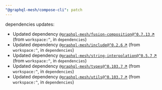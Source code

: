 ```yaml
---
"@graphql-mesh/compose-cli": patch
---
```

dependencies updates:
  - Updated dependency [`@graphql-mesh/fusion-composition@^0.7.13` ↗︎](https://www.npmjs.com/package/@graphql-mesh/fusion-composition/v/0.7.13) (from `workspace:^`, in `dependencies`)
  - Updated dependency [`@graphql-mesh/include@^0.2.6` ↗︎](https://www.npmjs.com/package/@graphql-mesh/include/v/0.2.6) (from `workspace:^`, in `dependencies`)
  - Updated dependency [`@graphql-mesh/string-interpolation@^0.5.7` ↗︎](https://www.npmjs.com/package/@graphql-mesh/string-interpolation/v/0.5.7) (from `workspace:^`, in `dependencies`)
  - Updated dependency [`@graphql-mesh/types@^0.103.7` ↗︎](https://www.npmjs.com/package/@graphql-mesh/types/v/0.103.7) (from `workspace:^`, in `dependencies`)
  - Updated dependency [`@graphql-mesh/utils@^0.103.7` ↗︎](https://www.npmjs.com/package/@graphql-mesh/utils/v/0.103.7) (from `workspace:^`, in `dependencies`)
